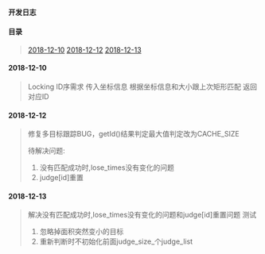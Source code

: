 #### 开发日志

#### 目录
> [2018-12-10](#2018-12-10)
> [2018-12-12](#2018-12-12)
> [2018-12-13](#2018-12-13)

#### 2018-12-10
> Locking ID序需求
> 传入坐标信息
> 根据坐标信息和大小跟上次矩形匹配
> 返回对应ID

#### 2018-12-12
> 修复多目标跟踪BUG，getId()结果判定最大值判定改为CACHE_SIZE
>
> 待解决问题:
> 1. 没有匹配成功时,lose_times没有变化的问题
> 2. judge[id]重置

#### 2018-12-13
> 解决没有匹配成功时,lose_times没有变化的问题和judge[id]重置问题
> 测试
> 1. 忽略掉面积突然变小的目标
> 2. 重新判断时不初始化前面judge_size_个judge_list